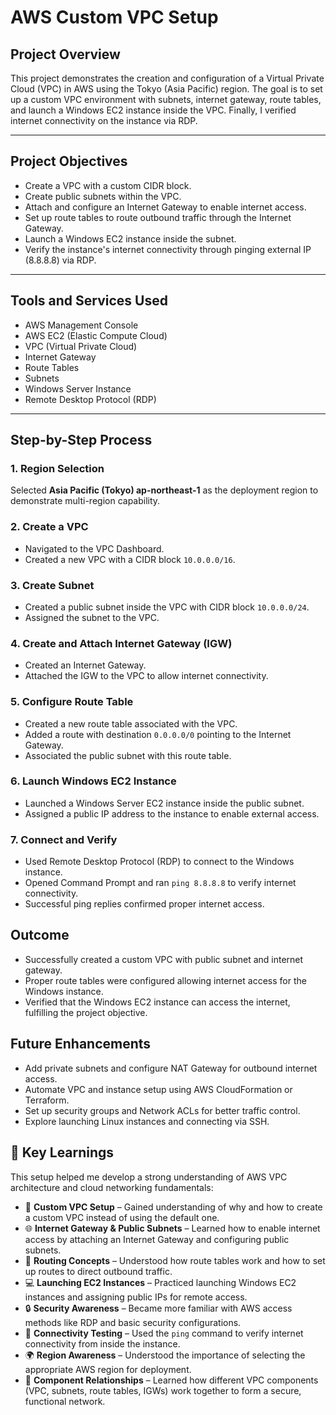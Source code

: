 #  AWS Custom VPC Setup

## Project Overview
This project demonstrates the creation and configuration of a Virtual Private Cloud (VPC) in AWS using the Tokyo (Asia Pacific) region. The goal is to set up a custom VPC environment with subnets, internet gateway, route tables, and launch a Windows EC2 instance inside the VPC. Finally, I verified internet connectivity on the instance via RDP.

---

## Project Objectives
- Create a VPC with a custom CIDR block.
- Create public subnets within the VPC.
- Attach and configure an Internet Gateway to enable internet access.
- Set up route tables to route outbound traffic through the Internet Gateway.
- Launch a Windows EC2 instance inside the subnet.
- Verify the instance's internet connectivity through pinging external IP (8.8.8.8) via RDP.

---

## Tools and Services Used
- AWS Management Console
- AWS EC2 (Elastic Compute Cloud)
- VPC (Virtual Private Cloud)
- Internet Gateway
- Route Tables
- Subnets
- Windows Server Instance
- Remote Desktop Protocol (RDP)

---

## Step-by-Step Process

### 1. Region Selection
Selected **Asia Pacific (Tokyo) ap-northeast-1** as the deployment region to demonstrate multi-region capability.

### 2. Create a VPC
- Navigated to the VPC Dashboard.
- Created a new VPC with a CIDR block `10.0.0.0/16`.

### 3. Create Subnet
- Created a public subnet inside the VPC with CIDR block `10.0.0.0/24`.
- Assigned the subnet to the VPC.

### 4. Create and Attach Internet Gateway (IGW)
- Created an Internet Gateway.
- Attached the IGW to the VPC to allow internet connectivity.

### 5. Configure Route Table
- Created a new route table associated with the VPC.
- Added a route with destination `0.0.0.0/0` pointing to the Internet Gateway.
- Associated the public subnet with this route table.

### 6. Launch Windows EC2 Instance
- Launched a Windows Server EC2 instance inside the public subnet.
- Assigned a public IP address to the instance to enable external access.

### 7. Connect and Verify
- Used Remote Desktop Protocol (RDP) to connect to the Windows instance.
- Opened Command Prompt and ran `ping 8.8.8.8` to verify internet connectivity.
- Successful ping replies confirmed proper internet access.


## Outcome
- Successfully created a custom VPC with public subnet and internet gateway.
- Proper route tables were configured allowing internet access for the Windows instance.
- Verified that the Windows EC2 instance can access the internet, fulfilling the project objective.

## Future Enhancements
- Add private subnets and configure NAT Gateway for outbound internet access.
- Automate VPC and instance setup using AWS CloudFormation or Terraform.
- Set up security groups and Network ACLs for better traffic control.
- Explore launching Linux instances and connecting via SSH.

## 📘 Key Learnings
This setup helped me develop a strong understanding of AWS VPC architecture and cloud networking fundamentals:
- 🔧 **Custom VPC Setup** – Gained understanding of why and how to create a custom VPC instead of using the default one.
- 🌐 **Internet Gateway & Public Subnets** – Learned how to enable internet access by attaching an Internet Gateway and configuring public subnets.
- 🧭 **Routing Concepts** – Understood how route tables work and how to set up routes to direct outbound traffic.
- 💻 **Launching EC2 Instances** – Practiced launching Windows EC2 instances and assigning public IPs for remote access.
- 🔒 **Security Awareness** – Became more familiar with AWS access methods like RDP and basic security configurations.
- 📡 **Connectivity Testing** – Used the `ping` command to verify internet connectivity from inside the instance.
- 🌍 **Region Awareness** – Understood the importance of selecting the appropriate AWS region for deployment.
- 🧱 **Component Relationships** – Learned how different VPC components (VPC, subnets, route tables, IGWs) work together to form a secure, functional network.
